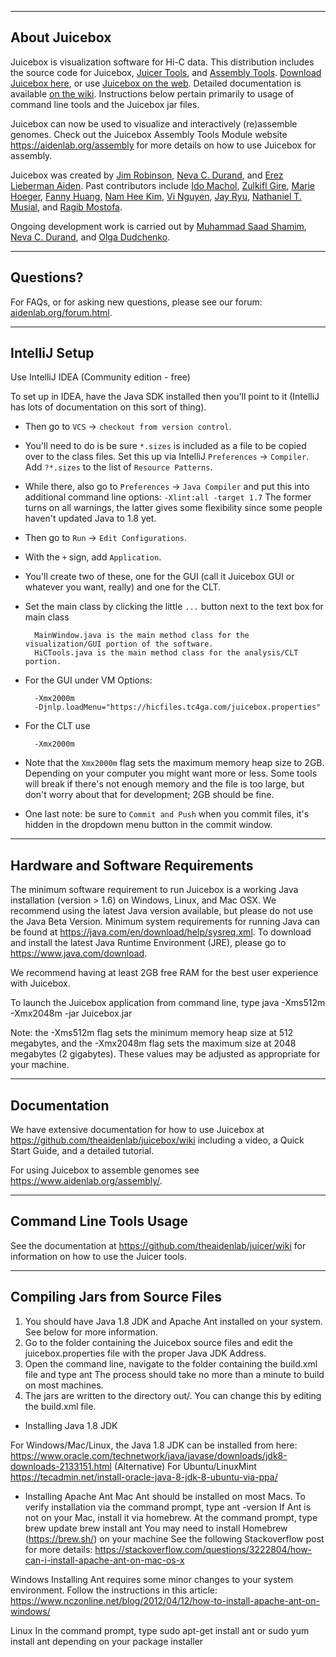 --------------
About Juicebox
--------------
Juicebox is visualization software for Hi-C data.  This distribution includes the source code for Juicebox, <a href="https://github.com/theaidenlab/juicer/wiki/Download">Juicer Tools</a>, and <a href="https://aidenlab.org/assembly/">Assembly Tools</a>.  <a href="https://github.com/theaidenlab/juicebox/wiki/Download">Download Juicebox here</a>, or use <a href="https://aidenlab.org/juicebox">Juicebox on the web</a>.  Detailed documentation is available <a href="https://github.com/theaidenlab/juicebox/wiki">on the wiki</a>. Instructions below pertain primarily to usage of command line tools and the Juicebox jar files.

Juicebox can now be used to visualize and interactively (re)assemble genomes. 
Check out the Juicebox Assembly Tools Module website https://aidenlab.org/assembly for 
more details on how to use Juicebox for assembly.


Juicebox was created by <a href="https://github.com/jrobinso">Jim Robinson</a>,
<a href="https://github.com/nchernia">Neva C. Durand</a>, and <a href="http://www.erez.com/">Erez Lieberman Aiden</a>. Past contributors include <a href="https://github.com/imachol">Ido Machol</a>, <a href="https://github.com/zgire">Zulkifl Gire</a>, <a href="https://github.com/mhoeger">Marie Hoeger</a>, <a href="https://github.com/asddf123789">Fanny Huang</a>, <a href="https://github.com/mikeehman">Nam Hee Kim</a>, <a href="https://github.com/nguyenkvi">Vi Nguyen</a>, <a href="https://github.com/bluejay9676">Jay Ryu</a>, <a href="https://github.com/musianat">Nathaniel T. Musial</a>, and <a href="https://github.com/ranganmostofa11">Ragib Mostofa</a>.

Ongoing development work is carried out by <a href="https://github.com/sa501428">Muhammad Saad Shamim</a>, <a href="https://github.com/nchernia">Neva C. Durand</a>, and <a href="https://github.com/dudcha">Olga Dudchenko</a>.

--------------
Questions?
--------------

For FAQs, or for asking new questions, please see our forum: <a href="https://aidenlab.org/forum.html">aidenlab.org/forum.html</a>.

--------------
IntelliJ Setup
--------------

Use IntelliJ IDEA (Community edition - free)

To set up in IDEA, have the Java SDK installed
then you'll point to it (IntelliJ has lots of documentation on this sort of thing).

* Then go to `VCS` -> `checkout from version control`.
* You'll need to do is be sure `*.sizes` is included as a file to be copied over to the class files. Set this up via
  IntelliJ `Preferences` -> `Compiler`. Add `?*.sizes` to the list of `Resource Patterns`.
* While there, also go to `Preferences` -> `Java Compiler` and put this into additional command line
  options: `-Xlint:all -target 1.7`
  The former turns on all warnings, the latter gives some flexibility since some people haven't updated Java to 1.8 yet.
* Then go to `Run` -> `Edit Configurations`.
* With the `+` sign, add `Application`.
* You'll create two of these, one for the GUI (call it Juicebox GUI or whatever you want, really) and one for the CLT.
* Set the main class by clicking the little `...` button next to the text box for main class

        MainWindow.java is the main method class for the visualization/GUI portion of the software.
        HiCTools.java is the main method class for the analysis/CLT portion.

* For the GUI under VM Options:

        -Xmx2000m
        -Djnlp.loadMenu="https://hicfiles.tc4ga.com/juicebox.properties"

* For the CLT use

        -Xmx2000m

* Note that the `Xmx2000m` flag sets the maximum memory heap size to 2GB.
Depending on your computer you might want more or less.
Some tools will break if there's not enough memory and the file is too large,
but don't worry about that for development; 2GB should be fine.
* One last note: be sure to `Commit and Push` when you commit files, it's hidden in the dropdown menu button in the
commit window.

----------------------------------
Hardware and Software Requirements
----------------------------------
The minimum software requirement to run Juicebox is a working Java installation
(version > 1.6) on Windows, Linux, and Mac OSX.  We recommend using the latest
Java version available, but please do not use the Java Beta Version. Minimum
system requirements for running Java can be found at
https://java.com/en/download/help/sysreq.xml. To download and install the latest
Java Runtime Environment (JRE), please go to https://www.java.com/download.

We recommend having at least 2GB free RAM for the best user experience with
Juicebox.

To launch the Juicebox application from command line, type
  java -Xms512m -Xmx2048m -jar Juicebox.jar

Note: the -Xms512m flag sets the minimum memory heap size at 512 megabytes, and
the -Xmx2048m flag sets the maximum size at 2048 megabytes (2 gigabytes). These
values may be adjusted as appropriate for your machine.

-------------
Documentation
-------------
We have extensive documentation for how to use Juicebox at
https://github.com/theaidenlab/juicebox/wiki including a video, a Quick Start Guide, and a
detailed tutorial.

For using Juicebox to assemble genomes see https://www.aidenlab.org/assembly/.

------------------------
Command Line Tools Usage
------------------------

See the documentation at https://github.com/theaidenlab/juicer/wiki for information
on how to use the Juicer tools.

--------------------------------
Compiling Jars from Source Files
--------------------------------
1. You should have Java 1.8 JDK and Apache Ant installed on your system. See
   below for more information.
2. Go to the folder containing the Juicebox source files and edit the
   juicebox.properties file with the proper Java JDK Address.
3. Open the command line, navigate to the folder containing the build.xml file
   and type
     ant
   The process should take no more than a minute to build on most machines.
4. The jars are written to the directory out/.  You can change this by editing
   the build.xml file.

* Installing Java 1.8 JDK

For Windows/Mac/Linux, the Java 1.8 JDK can be installed from here:
https://www.oracle.com/technetwork/java/javase/downloads/jdk8-downloads-2133151.html
(Alternative) For Ubuntu/LinuxMint
https://tecadmin.net/install-oracle-java-8-jdk-8-ubuntu-via-ppa/

* Installing Apache Ant
Mac
  Ant should be installed on most Macs. To verify installation via the command
  prompt, type
    ant -version
  If Ant is not on your Mac, install it via homebrew. At the command prompt, type
    brew update
    brew install ant
  You may need to install Homebrew (https://brew.sh/) on your machine
  See the following Stackoverflow post for more details:
  https://stackoverflow.com/questions/3222804/how-can-i-install-apache-ant-on-mac-os-x

Windows
  Installing Ant requires some minor changes to your system environment. Follow
  the instructions in this article:
  https://www.nczonline.net/blog/2012/04/12/how-to-install-apache-ant-on-windows/

Linux
  In the command prompt, type
    sudo apt-get install ant
  or
    sudo yum install ant
  depending on your package installer
